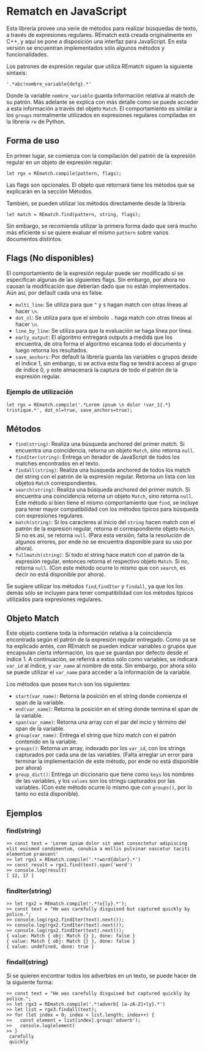 # Rematch en JavaScript

Esta librería provee una serie de métodos para realizar búsquedas de texto, a través de expresiones regulares.
REmatch está creada originalmente en C++, y aquí se pone a disposición una interfaz para JavaScript. En esta versión se encuentran implementados sólo algunos métodos y funcionalidades.

Los patrones de expresión regular que utiliza REmatch siguen la siguiente sintaxis:

    '.*abc!nombre_variable{defg}.*'

Donde la variable `nombre_variable` guarda información relativa al match de su patrón. Más adelante se explica con más detalle como se puede acceder a esta información a través del objeto `Match`. El comportamiento es similar a los `groups` normalmente utilizados en expresiones regulares compiladas en la librería `re` de Python.

## Forma de uso

En primer lugar, se comienza con la compilación del patrón de la expresión regular en un objeto de expresión regular:

    let rgx = REmatch.compile(pattern, flags);

Las flags son opcionales. El objeto que retornará tiene los métodos que se explicarán en la sección Métodos.

También, se pueden utilizar los métodos directamente desde la librería:

    let match = REmatch.find(pattern, string, flags);

Sin embargo, se recomienda utilizar la primera forma dado que será mucho más eficiente si se quiere evaluar el mismo `pattern` sobre varios documentos distintos.

## Flags (No disponibles)

El comportamiento de la expresión regular puede ser modificado si se especifican algunas de las siguientes flags. Sin embargo, por ahora no causan la modificación que deberían dado que no están implementados. Aún así, por default cada una es false.

* `multi_line`: Se utiliza para que `^` y `$` hagan match con otras líneas al hacer `\n`.
* `dot_nl`: Se utiliza para que el símbolo `.` haga match con otras líneas al hacer `\n`.
* `line_by_line`: Se utiliza para que la evaluación se haga línea por línea.
* `early_output`: El algoritmo entregará outputs a medida que los encuentra, de otra forma el algoritmo escanea todo el documento y luego retorna los resultados.
* `save_anchors`: Por default la librería guarda las variables o grupos desde el índice 1, sin embargo, si se activa esta flag se tendrá acceso al grupo de índice 0, y este almacenará la captura de todo el patrón de la expresión regular. 

### Ejemplo de utilización

    let rgx = REmatch.compile('.*Lorem ipsum \n dolor !var_1{.*} tristique.*', dot_nl=true, save_anchors=true);

## Métodos

* `find(string)`: Realiza una búsqueda anchored del primer match. Si encuentra una coincidencia, retorna un objeto `Match`, sino retorna `null`.
* `findIter(string)`: Entrega un iterador de JavaScript de todos los matches encontrados en el texto.
* `findall(string)`: Realiza una búsqueda anchored de todos los match del string con el patrón de la expresión regular. Retorna un lista con los objetos `Match` correspondientes.
* `search(string)`: Realiza una búsqueda anchored del primer match. Si encuentra una coincidencia retorna un objeto `Match`, sino retorna `null`. Este método si bien tiene el mismo comportamiento que `find`, se incluye para tener mayor compatibilidad con los métodos típicos para búsqueda con expresiones regulares.
* `match(string)`: Si los caracteres al inicio del `string` hacen match con el patrón de la expresión regular, retorna el correspondiente objeto `Match`. Si no es así, se retorna `null`. (Para esta versión, falta la resolución de algunos errores, por ende no se encuentra disponible para su uso por ahora).
* `fullmatch(string)`: Si todo el string hace match con el patrón de la expresión regular, entonces retorna el respectivo objeto `Match`. Si no, retorna `null`. (Con este método ocurre lo mismo que con `search`, es decir no está disponible por ahora).

Se sugiere utilizar los métodos `find`,`findIter` y `findall`, ya que los los demás sólo se incluyen para tener compatibilidad con los métodos típicos utilizados para expresiones regulares.

## Objeto Match

Este objeto contiene toda la información relativa a la coincidencia encontrada según el patrón de la expresión regular entregado. Como ya se ha explicado antes, con REmatch se pueden indicar variables o grupos que encapsulan cierta información, los que se guardan por defecto desde el índice 1. A continuación, se referirá a estos sólo como variables, se indicará `var_id` al índice, y `var_name` al nombre de esta. Sin embargo, por ahora sólo se puede utilizar el `var_name` para acceder a la información de la variable.

Los métodos que posee `Match` son los siguientes:

* `start(var_name)`: Retorna la posición en el string donde comienza el span de la variable.
* `end(var_name)`: Retorna la posición en el string donde termina el span de la variable.
* `span(var_name)`: Retorna una array con el par del incio y término del span de la variable.
* `group(var_name)`: Entrega el string que hizo match con el patrón contenido en la variable.
* `groups()`: Retorna un array, indexado por los `var_id`, con los strings capturados por cada una de las variables. (Falta arreglar un error para terminar la implementación de este método, por ende no está disponible por ahora)
* `group_dict()`: Entrega un diccionario que tiene como `keys` los nombres de las variables, y los `values` son los strings capturados por las variables. (Con este método ocurre lo mismo que con `groups()`, por lo tanto no está disponible).

## Ejemplos

### find(string)

    >> const text = 'Lorem ipsum dolor sit amet consectetur adipiscing elit euismod condimentum, conubia a mollis pulvinar nascetur taciti elementum praesent'
    >> let rgx1 = REmatch.compile('.*!word{dolor}.*')
    >> const result = rgx1.find(text).span('word')
    >> console.log(result)
    [ 12, 17 ]

### findIter(string)

    >> let rgx2 = REmatch.compile('.*!x{ly}.*');
    >> const text = "He was carefully disguised but captured quickly by police.";
    >> console.log(rgx2.findIter(text).next());
    >> console.log(rgx2.findIter(text).next());
    >> console.log(rgx2.findIter(text).next());
    { value: Match { obj: Match {} }, done: false }
    { value: Match { obj: Match {} }, done: false }
    { value: undefined, done: true }

### findall(string)
Si se quieren encontrar todos los adverbios en un texto, se puede hacer de la siguiente forma:

    >> const text = "He was carefully disguised but captured quickly by police.";
    >> let rgx3 = REmatch.compile('.*!adverb{ [a-zA-Z]+ly}.*')
    >> let list = rgx3.findall(text);
    >> for (let index = 0; index < list.length; index++) {
    >>   const element = list[index].group('adverb');
    >>   console.log(element)
    >> }
     carefully
     quickly

